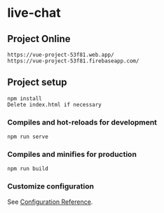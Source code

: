 # live-chat

## Project Online
```
https://vue-project-53f81.web.app/
https://vue-project-53f81.firebaseapp.com/
```

## Project setup
```
npm install
Delete index.html if necessary
```

### Compiles and hot-reloads for development
```
npm run serve
```

### Compiles and minifies for production
```
npm run build
```

### Customize configuration
See [Configuration Reference](https://cli.vuejs.org/config/).
